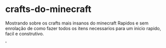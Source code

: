 # crafts-do-minecraft
<p> Mostrando sobre os crafts mais insanos do minecraft Rapidos e sem enrolação de como fazer todos os itens necessarios para um inicio rapido, facil e construtivo.<p>

'


